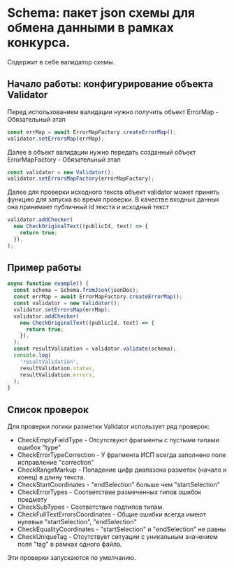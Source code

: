 # Schema: пакет json схемы для обмена данными в рамках конкурса.

Содержит в себе валидатор схемы.

## Начало работы: конфигурирование объекта Validator

Перед использованием валидации нужно получить объект ErrorMap - Обязательный этап

```ts
const errMap = await ErrorMapFactory.createErrorMap();
validator.setErrorsMap(errMap);
```

Далее в объект валидации нужно передать созданный объект ErrorMapFactory - Обязательный этап

```ts
const validator = new Validator();
validator.setErrorsMapFactory(errorMapFactory);
```

Далее для проверки исходного текста объект validator может принять функцию для запуска во время проверки.
В качестве входных данных она принимает публичный id текста и исходный текст

```ts
validator.addChecker(
  new CheckOriginalText((publicId, text) => {
    return true;
  }),
);
```



## Пример работы

```ts
async function example() {
  const schema = Schema.fromJson(jsonDoc);
  const errMap = await ErrorMapFactory.createErrorMap();
  const validator = new Validator();
  validator.setErrorsMap(errMap);
  validator.addChecker(
    new CheckOriginalText((publicId, text) => {
      return true;
    }),
  );
  const resultValidation = validator.validate(schema);
  console.log(
    'resultValidation',
    resultValidation.status,
    resultValidation.errors,
  );
}
```

## Список проверок

Для проверки логики разметки Validator использует ряд проверок: 
-    CheckEmptyFieldType - Отсутствуют фрагменты с пустыми типами ошибок "type" 
-    CheckErrorTypeCorrection - У фрагмента ИСП всегда заполнено поле исправление "correction"
-    CheckRangeMarkup - Попадение цифр диапазона разметок (начало и конец) в длину текста.
-    CheckStartCoordinates - "endSelection" больше чем "startSelection"
-    CheckErrorTypes - Соответствие размеченных типов ошибок предмету
-    CheckSubTypes - Соответствие подтипов типам.
-    CheckFullTextErrorsCoordinates - Общие ошибки всегда имеют нулевые "startSelection", "endSelection"
-    CheckEqualityCoordinates - "startSelection" и "endSelection" не равны
-    CheckUniqueTag - Отсутствует ситуации с уникальным значением поля "tag" в рамках одного файла.

Эти проверки запускаются по умолчанию.
